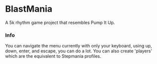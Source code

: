 # BlastMania
A 5k rhythm game project that resembles Pump It Up.

### Info
You can navigate the menu currently with only your keyboard, using up, down, enter, and escape, you can do a lot.
You can also create 'players' which are the equivalent to Stepmania profiles.
